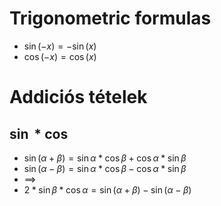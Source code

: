 # Trigonometric formulas
- $\sin(-x) = -\sin(x)$
- $\cos(-x) = \cos(x)$
# Addiciós tételek
## $\sin * \cos$
- $\sin(\alpha+ \beta) =\sin \alpha *\cos \beta + \cos \alpha *\sin \beta$ 
- $\sin(\alpha - \beta) = \sin \alpha * \cos \beta - \cos \alpha * \sin \beta$
- $\implies$
- $2*\sin \beta*\cos \alpha =\sin(\alpha + \beta) - \sin(\alpha - \beta)$

